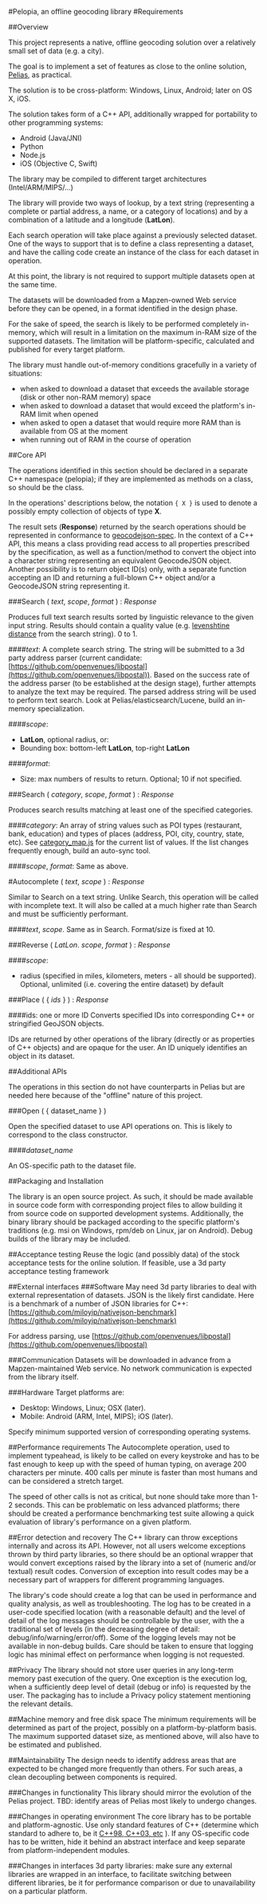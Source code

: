 #Pelopia, an offline geocoding library
#Requirements

##Overview

This project represents a native, offline geocoding solution over a relatively small set of data (e.g. a city).

The goal is to implement a set of features as close to the online solution, [Pelias](https://github.com/pelias/api), as practical.

The solution is to be cross-platform: Windows, Linux, Android; later on OS X, iOS.

The solution takes form of a C++ API, additionally wrapped for portability to other programming systems:

- Android (Java/JNI)
- Python
- Node.js
- iOS (Objective C, Swift) 

The library may be compiled to different target architectures (Intel/ARM/MIPS/...)

The library will provide two ways of lookup, by a text string (representing a complete or partial address, a name, or a category of locations) and by a combination of a latitude and a longitude (**LatLon**). 

Each search operation will take place against a previously selected dataset. One of the ways to support that is to define a class representing a dataset, and have the calling code create an instance of the class for each dataset in operation. 

At this point, the library is not required to support multiple datasets open at the same time.  
    
The datasets will be downloaded from a Mapzen-owned Web service before they can be opened, in a format identified in the design phase.

For the sake of speed, the search is likely to be performed completely in-memory, which will result in a limitation on the maximum in-RAM size of the supported datasets. The limitation will be platform-specific, calculated and published for every target platform. 

The library must handle out-of-memory conditions gracefully in a variety of situations:

- when asked to download a dataset that exceeds the available storage (disk or other non-RAM memory) space
- when asked to download a dataset that would exceed the platform's in-RAM limit when opened
- when asked to open a dataset that would require more RAM than is available from OS at the moment
- when running out of RAM in the course of operation

##Core API

The operations identified in this section should be declared in a separate C++ namespace (pelopia); if they are implemented as methods on a class, so should be the class.

In the operations' descriptions below, the notation ```{ X }``` is used to denote a possibly empty collection of objects of type **X**.  

The result sets (**Response**) returned by the search operations should be represented in conformance to [geocodejson-spec](https://github.com/geocoders/geocodejson-spec). In the context of a C++ API, this means a class providing read access to all properties prescribed by the specification, as well as a function/method to convert the object into a character string representing an equivalent GeocodeJSON object. Another possibility is to return object ID(s) only, with a separate function accepting an ID and returning a full-blown C++ object and/or a GeocodeJSON string representing it.

###Search ( *text*, *scope*, *format* ) : *Response*

Produces full text search results sorted by linguistic relevance to the given input string. Results should contain a quality value (e.g. [levenshtine distance](https://en.wikipedia.org/wiki/Levenshtein_distance) from the search string). 0 to 1.

####*text*:
A complete search string.  The string will be submitted to a 3d party address parser (current candidate: [https://github.com/openvenues/libpostal](https://github.com/openvenues/libpostal)). Based on the success rate of the address parser (to be established at the design stage), further attempts to analyze the text may be required. 
The parsed address string will be used to perform text search. Look at Pelias/elasticsearch/Lucene, build an in-memory specialization.   

####*scope*:
- **LatLon**, optional radius, or:
- Bounding box: bottom-left **LatLon**, top-right **LatLon**

####*format*:
- Size: max numbers of results to return. Optional; 10 if not specified. 

###Search ( *category*, *scope*, *format* ) : *Response*

Produces search results matching at least one of the specified categories. 

####*category*:
An array of string values such as POI types (restaurant, bank, education) and types of places (address, POI, city, country, state, etc).
See [category_map.js](https://github.com/pelias/openstreetmap/blob/master/config/category_map.js) for the current list of values. If the list changes frequently enough, build an auto-sync tool.

####*scope*, *format*:
Same as above.

#Autocomplete ( *text*, *scope* ) : *Response*

Similar to Search on a text string. Unlike Search, this operation will be called with incomplete text. It will also be called at a much higher rate than Search and must be sufficiently performant.  

####*text*, *scope*.
Same as in Search. Format/size is fixed at 10.

###Reverse ( *LatLon*. *scope*, *format* ) : *Response*

####*scope*: 
- radius (specified in miles, kilometers, meters - all should be supported). Optional, unlimited (i.e. covering the entire dataset) by default

###Place ( { *ids* } ) : *Response*

####ids: one or more ID
Converts specified IDs into corresponding C++ or stringified GeoJSON objects.

IDs are returned by other operations of the library (directly or as properties of C++ objects) and are opaque for the user. An ID uniquely identifies an object in its dataset.

##Additional APIs

The operations in this section do not have counterparts in Pelias but are needed here because of the "offline" nature of this project.
 
###Open ( { dataset_name } )

Open the specified dataset to use API operations on. This is likely to correspond to the class constructor.  

####*dataset_name*

An OS-specific path to the dataset file. 

##Packaging and Installation

The library is an open source project. As such, it should be made available in source code form with corresponding project files to allow building it from source code on supported development systems. 
Additionally, the binary library should be packaged according to the specific platform's traditions (e.g. msi on Windows, rpm/deb on Linux, jar on Android). Debug builds of the library may be included.     

##Acceptance testing
Reuse the logic (and possibly data) of the stock acceptance tests for the online solution. 
If feasible, use a 3d party acceptance testing framework

##External interfaces
###Software
May need 3d party libraries to deal with external representation of datasets. JSON is the likely first candidate. 
Here is a benchmark of a number of JSON libraries for C++: [https://github.com/miloyip/nativejson-benchmark](https://github.com/miloyip/nativejson-benchmark)

For address parsing, use [https://github.com/openvenues/libpostal](https://github.com/openvenues/libpostal)

###Communication
Datasets will be downloaded in advance from a Mapzen-maintained Web service. No network communication is expected from the library itself.  

###Hardware
Target platforms are:
 
- Desktop: Windows, Linux; OSX (later). 
- Mobile: Android (ARM, Intel, MIPS); iOS (later).

Specify minimum supported version of corresponding operating systems.

##Performance requirements
The Autocomplete operation, used to implement typeahead, is likely to be called on every keystroke and has to be fast enough to keep up with the speed of human typing, on average 200 characters per minute. 400 calls per minute is faster than most humans and can be considered a stretch target.

The speed of other calls is not as critical, but none should take more than 1-2 seconds. This can be problematic on less advanced platforms; there should be created a performance benchmarking test suite allowing a quick evaluation of library's performance on a given platform. 

##Error detection and recovery
The C++ library can throw exceptions internally and across its API. However, not all users welcome exceptions thrown by third party libraries, so there should be an optional wrapper that would convert exceptions raised by the library into a set of (numeric and/or textual) result codes.
Conversion of exception into result codes may be a necessary part of wrappers for different programming languages.

The library's code should create a log that can be used in performance and quality analysis, as well as troubleshooting. The log has to be created in a user-code specified location (with a reasonable default) and the level of detail of the log messages should be controllable by the user, with the a traditional set of levels (in the decreasing degree of detail: debug/info/warning/error/off). Some of the logging levels may not be available in non-debug builds. Care should be taken to ensure that logging logic has minimal effect on performance when logging is not requested. 

##Privacy
The library should not store user queries in any long-term memory past execution of the query. One exception is the execution log, when a sufficiently deep level of detail (debug or info) is requested by the user. The packaging has to include a Privacy policy statement mentioning the relevant details.

##Machine memory and free disk space
The minimum requirements will be determined as part of the project, possibly on a platform-by-platform basis. The maximum supported dataset size, as mentioned above, will also have to be estimated and published.

##Maintainability
The design needs to identify address areas that are expected to be changed more frequently than others. For such areas, a clean decoupling between components is required. 

###Changes in functionality
This library should mirror the evolution of the Pelias project. 
TBD: identify areas of Pelias most likely to undergo changes. 

###Changes in operating environment
The core library has to be portable and platform-agnostic. Use only standard features of C++ (determine which standard to adhere to, be it  [C++98, C++03, etc](https://en.wikipedia.org/wiki/C%2B%2B) ). If any OS-specific code has to be written, hide it behind an abstract interface and keep separate from platform-independent modules. 
 
###Changes in interfaces
3d party libraries: make sure any external libraries are wrapped in an interface, to facilitate switching between different libraries, be it for performance comparison or due to unavailability on a particular platform.

